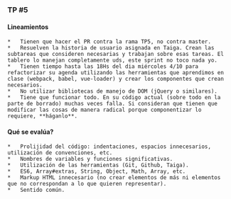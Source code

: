 ### TP #5

#### Lineamientos

    *   Tienen que hacer el PR contra la rama TP5, no contra master.
    *   Resuelven la historia de usuario asignada en Taiga. Crean las subtareas que consideren necesarias y trabajan sobre esas tareas. El tablero lo manejan completamente uds, este sprint no toco nada yo.
    *   Tienen tiempo hasta las 18Hs del dia miércoles 4/10 para refactorizar su agenda utilizando las herramientas que aprendimos en clase (webpack, babel, vue-loader) y crear los componentes que crean necesarios.
    *   No utilizar bibliotecas de manejo de DOM (jQuery o similares).
    *   Tiene que funcionar todo. En su código actual (sobre todo en la parte de borrado) muchas veces falla. Si consideran que tienen que modificar las cosas de manera radical porque componentizar lo requiere, **háganlo**.

#### Qué se evalúa?
    *   Prolijidad del código: indentaciones, espacios innecesarios, utilización de convenciones, etc.
    *   Nombres de variables y funciones significativas.
    *   Utilización de las herramientas (Git, Github, Taiga).
    *   ES6, Array#extras, String, Object, Math, Array, etc.
    *   Markup HTML innecesario (no crear elementos de más ni elementos que no correspondan a lo que quieren representar).
    *   Sentido común.